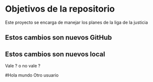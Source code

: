 # Objetivos de la repositorio

Este proyecto se encarga de manejar los planes de la liga de la justicia


## Estos cambios son nuevos GitHub
## Estos cambios son nuevos local
Vale ? o no vale ? 

#Hola mundo
Otro usuario